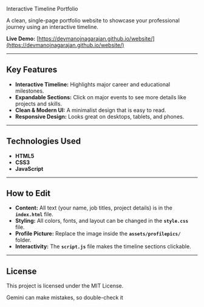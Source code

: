 Interactive Timeline Portfolio

A clean, single-page portfolio website to showcase your professional journey using an interactive timeline.

**Live Demo:** [https://devmanojnagarajan.github.io/website/](https://devmanojnagarajan.github.io/website/)

---

## Key Features

-   **Interactive Timeline:** Highlights major career and educational milestones.
-   **Expandable Sections:** Click on major events to see more details like projects and skills.
-   **Clean & Modern UI:** A minimalist design that is easy to read.
-   **Responsive Design:** Looks great on desktops, tablets, and phones.

---

## Technologies Used

-   **HTML5**
-   **CSS3**
-   **JavaScript**

---

## How to Edit

-   **Content:** All text (your name, job titles, project details) is in the **`index.html`** file.
-   **Styling:** All colors, fonts, and layout can be changed in the **`style.css`** file.
-   **Profile Picture:** Replace the image inside the **`assets/profilepics/`** folder.
-   **Interactivity:** The **`script.js`** file makes the timeline sections clickable.

---

## License

This project is licensed under the MIT License.


Gemini can make mistakes, so double-check it 

